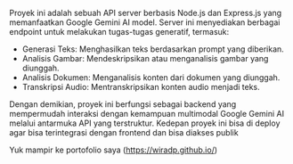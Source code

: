 Proyek ini adalah sebuah API server berbasis Node.js dan Express.js yang memanfaatkan Google Gemini AI model. Server ini menyediakan berbagai endpoint untuk melakukan tugas-tugas generatif, termasuk:

- Generasi Teks: Menghasilkan teks berdasarkan prompt yang diberikan.
- Analisis Gambar: Mendeskripsikan atau menganalisis gambar yang diunggah.
- Analisis Dokumen: Menganalisis konten dari dokumen yang diunggah.
- Transkripsi Audio: Mentranskripsikan konten audio menjadi teks.

Dengan demikian, proyek ini berfungsi sebagai backend yang mempermudah interaksi dengan kemampuan multimodal Google Gemini AI melalui antarmuka API yang terstruktur.
Kedepan proyek ini bisa di deploy agar bisa terintegrasi dengan frontend dan bisa diakses publik

Yuk mampir ke portofolio saya (https://wiradp.github.io/)
